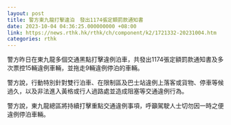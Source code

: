```yaml
---
layout: post
title: 警方東九龍打擊違泊　發出1174張定額罰款通知書
date: 2023-10-04 04:36:25.000000000 +08:00
link: https://news.rthk.hk/rthk/ch/component/k2/1721332-20231004.htm
categories: rthk
---
```


警方昨日在東九龍多個交通黑點打擊違例泊車，共發出1174張定額罰款通知書及多次票控15輛違例車輛，並拖走9輛違例停泊的車輛。

警方說，行動特別針對雙行泊車、在限制區及巴士站違例上落客或貨物、停車等候過久，以及非法進入黃格或行人過路處並造成阻塞等交通違例行為。

警方說，東九龍總區將持續打擊重點交通違例事項，呼籲駕駛人士切勿因一時之便違例停泊車輛。
